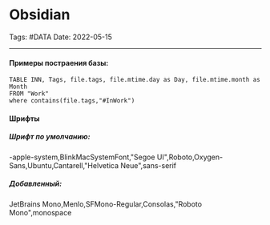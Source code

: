 # Obsidian
Tags: #DATA
Date: 2022-05-15
***
#### Примеры постраения базы:
```
TABLE INN, Tags, file.tags, file.mtime.day as Day, file.mtime.month as Month
FROM "Work"
where contains(file.tags,"#InWork")
```



#### Шрифты
##### Шрифт по умолчанию:
-apple-system,BlinkMacSystemFont,"Segoe UI",Roboto,Oxygen-Sans,Ubuntu,Cantarell,"Helvetica Neue",sans-serif

##### Добавленный: 
JetBrains Mono,Menlo,SFMono-Regular,Consolas,"Roboto Mono",monospace


